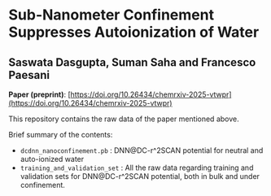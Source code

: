 # Sub-Nanometer Confinement Suppresses Autoionization of Water
## Saswata Dasgupta, Suman Saha and Francesco Paesani

**Paper (preprint)**: [https://doi.org/10.26434/chemrxiv-2025-vtwpr](https://doi.org/10.26434/chemrxiv-2025-vtwpr)

This repository contains the raw data of the paper mentioned above.

Brief summary of the contents:
* ```dcdnn_nanoconfinement.pb``` : DNN@DC-r^2SCAN potential for neutral and auto-ionized water
* ```training_and_validation_set``` : All the raw data regarding training and validation sets for DNN@DC-r^2SCAN potential, both in bulk and under confinement.

